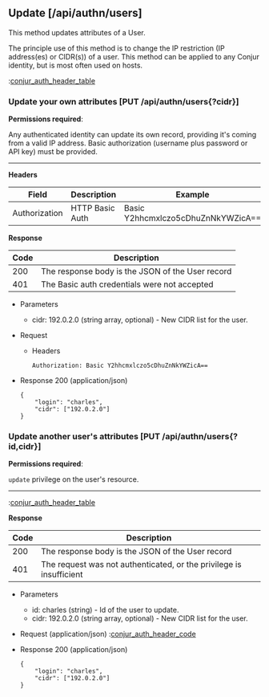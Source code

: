 ## Update [/api/authn/users]

This method updates attributes of a User.

The principle use of this method is to change the IP restriction (IP address(es) or CIDR(s))
of a user. This method can be applied to any Conjur identity, but is most often used on
hosts.

:[conjur_auth_header_table](partials/min_version_4.6.md)

### Update your own attributes [PUT /api/authn/users{?cidr}]

**Permissions required**:

Any authenticated identity can update its own record, providing it's coming from a valid IP address.
Basic authorization (username plus password or API key) must be provided.

---

**Headers**

|Field|Description|Example|
|----|------------|-------|
|Authorization|HTTP Basic Auth|Basic Y2hhcmxlczo5cDhuZnNkYWZicA==|

**Response**

|Code|Description|
|----|-----------|
|200|The response body is the JSON of the User record|
|401|The Basic auth credentials were not accepted|

+ Parameters
    + cidr: 192.0.2.0 (string array, optional) - New CIDR list for the user.

+ Request
    + Headers
    
        ```
        Authorization: Basic Y2hhcmxlczo5cDhuZnNkYWZicA==
        ```
        
+ Response 200 (application/json)

    ```
    {
        "login": "charles",
        "cidr": ["192.0.2.0"]
    }
    ```

### Update another user's attributes [PUT /api/authn/users{?id,cidr}]

**Permissions required**:

`update` privilege on the user's resource.

---

:[conjur_auth_header_table](partials/conjur_auth_header_table.md)

**Response**

|Code|Description|
|----|-----------|
|200|The response body is the JSON of the User record|
|401|The request was not authenticated, or the privilege is insufficient|

+ Parameters
    + id: charles (string) - Id of the user to update.
    + cidr: 192.0.2.0 (string array, optional) - New CIDR list for the user.

+ Request (application/json)
    :[conjur_auth_header_code](partials/conjur_auth_header_code.md)

+ Response 200 (application/json)

    ```
    {
        "login": "charles",
        "cidr": ["192.0.2.0"]
    }
    ```
